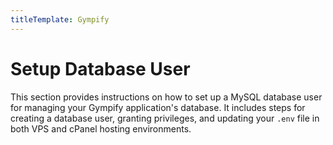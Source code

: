 ```yaml
---
titleTemplate: Gympify
---
```


# Setup Database User

This section provides instructions on how to set up a MySQL database user for managing your Gympify application's database. It includes steps for creating a database user, granting privileges, and updating your `.env` file in both VPS and cPanel hosting environments.

<!--@include: ../database.md-->